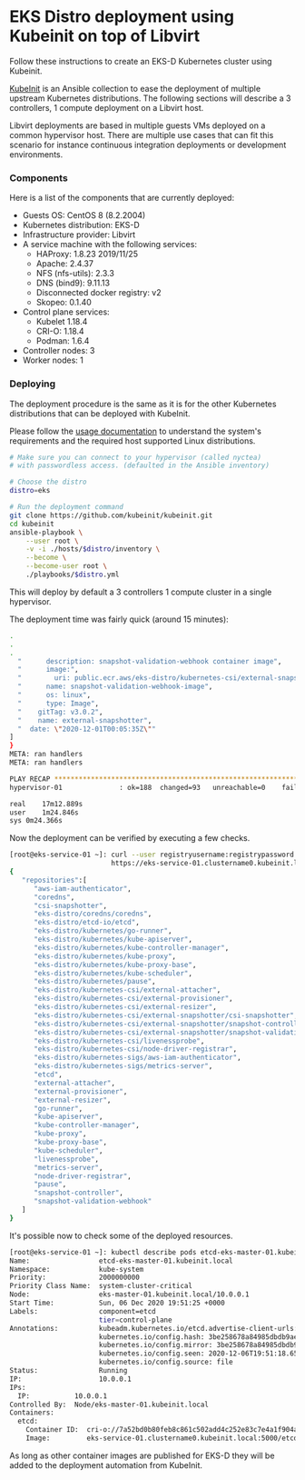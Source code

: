 # EKS Distro deployment using Kubeinit on top of Libvirt

Follow these instructions to create an EKS-D Kubernetes cluster using
Kubeinit.

[KubeInit](https://github.com/kubeinit/kubeinit)
is an Ansible collection to ease the deployment
of multiple upstream Kubernetes distributions.
The following sections will describe a 3 controllers,
1 compute deployment on a Libvirt host.

Libvirt deployments are based in multiple guests VMs
deployed on a common hypervisor host.
There are multiple use cases that can fit this scenario
for instance continuous integration deployments or
development environments.

### Components

Here is a list of the components that are currently deployed:

* Guests OS: CentOS 8 (8.2.2004)
* Kubernetes distribution: EKS-D
* Infrastructure provider: Libvirt
* A service machine with the following services:
    - HAProxy: 1.8.23 2019/11/25
    - Apache: 2.4.37
    - NFS (nfs-utils): 2.3.3
    - DNS (bind9): 9.11.13
    - Disconnected docker registry: v2
    - Skopeo: 0.1.40
* Control plane services:
    - Kubelet 1.18.4
    - CRI-O: 1.18.4
    - Podman: 1.6.4
* Controller nodes: 3
* Worker nodes: 1

### Deploying

The deployment procedure is the same as it is for the other
Kubernetes distributions that can be deployed with KubeInit.

Please follow the [usage documentation](http://docs.kubeinit.com/usage.html)
to understand the system's requirements and the required host supported
Linux distributions.

```bash
# Make sure you can connect to your hypervisor (called nyctea)
# with passwordless access. (defaulted in the Ansible inventory)

# Choose the distro
distro=eks

# Run the deployment command
git clone https://github.com/kubeinit/kubeinit.git
cd kubeinit
ansible-playbook \
    --user root \
    -v -i ./hosts/$distro/inventory \
    --become \
    --become-user root \
    ./playbooks/$distro.yml
```

This will deploy by default a 3 controllers 1 compute cluster
in a single hypervisor.

The deployment time was fairly quick (around 15 minutes):

```bash
.
.
.
  "      description: snapshot-validation-webhook container image",
  "      image:",
  "        uri: public.ecr.aws/eks-distro/kubernetes-csi/external-snapshotter/snapshot-validation-webhook:v3.0.2-eks-1-18-1",
  "      name: snapshot-validation-webhook-image",
  "      os: linux",
  "      type: Image",
  "    gitTag: v3.0.2",
  "    name: external-snapshotter",
  "  date: \"2020-12-01T00:05:35Z\""
]
}
META: ran handlers
META: ran handlers

PLAY RECAP *****************************************************************************************************************
hypervisor-01              : ok=188  changed=93   unreachable=0    failed=0    skipped=43   rescued=0    ignored=4   

real	17m12.889s
user	1m24.846s
sys	0m24.366s
```

Now the deployment can be verified by executing a few checks.

```bash
[root@eks-service-01 ~]: curl --user registryusername:registrypassword \
                         https://eks-service-01.clustername0.kubeinit.local:5000/v2/_catalog
{
   "repositories":[
      "aws-iam-authenticator",
      "coredns",
      "csi-snapshotter",
      "eks-distro/coredns/coredns",
      "eks-distro/etcd-io/etcd",
      "eks-distro/kubernetes/go-runner",
      "eks-distro/kubernetes/kube-apiserver",
      "eks-distro/kubernetes/kube-controller-manager",
      "eks-distro/kubernetes/kube-proxy",
      "eks-distro/kubernetes/kube-proxy-base",
      "eks-distro/kubernetes/kube-scheduler",
      "eks-distro/kubernetes/pause",
      "eks-distro/kubernetes-csi/external-attacher",
      "eks-distro/kubernetes-csi/external-provisioner",
      "eks-distro/kubernetes-csi/external-resizer",
      "eks-distro/kubernetes-csi/external-snapshotter/csi-snapshotter",
      "eks-distro/kubernetes-csi/external-snapshotter/snapshot-controller",
      "eks-distro/kubernetes-csi/external-snapshotter/snapshot-validation-webhook",
      "eks-distro/kubernetes-csi/livenessprobe",
      "eks-distro/kubernetes-csi/node-driver-registrar",
      "eks-distro/kubernetes-sigs/aws-iam-authenticator",
      "eks-distro/kubernetes-sigs/metrics-server",
      "etcd",
      "external-attacher",
      "external-provisioner",
      "external-resizer",
      "go-runner",
      "kube-apiserver",
      "kube-controller-manager",
      "kube-proxy",
      "kube-proxy-base",
      "kube-scheduler",
      "livenessprobe",
      "metrics-server",
      "node-driver-registrar",
      "pause",
      "snapshot-controller",
      "snapshot-validation-webhook"
   ]
}
```

It's possible now to check some of the deployed resources.

```bash
[root@eks-service-01 ~]: kubectl describe pods etcd-eks-master-01.kubeinit.local -n kube-system
Name:                 etcd-eks-master-01.kubeinit.local
Namespace:            kube-system
Priority:             2000000000
Priority Class Name:  system-cluster-critical
Node:                 eks-master-01.kubeinit.local/10.0.0.1
Start Time:           Sun, 06 Dec 2020 19:51:25 +0000
Labels:               component=etcd
                      tier=control-plane
Annotations:          kubeadm.kubernetes.io/etcd.advertise-client-urls: https://10.0.0.1:2379
                      kubernetes.io/config.hash: 3be258678a84985dbdb9ae7cb90c6a97
                      kubernetes.io/config.mirror: 3be258678a84985dbdb9ae7cb90c6a97
                      kubernetes.io/config.seen: 2020-12-06T19:51:18.652592779Z
                      kubernetes.io/config.source: file
Status:               Running
IP:                   10.0.0.1
IPs:
  IP:           10.0.0.1
Controlled By:  Node/eks-master-01.kubeinit.local
Containers:
  etcd:
    Container ID:  cri-o://7a52bd0b80feb8c861c502add4c252e83c7e4a1f904a376108e3f6f787fd342c
    Image:         eks-service-01.clustername0.kubeinit.local:5000/etcd:v3.4.14-eks-1-18-1
```

As long as other container images are published for EKS-D they will be added to the
deployment automation from KubeInit.

